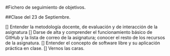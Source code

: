 
#Fichero de seguimiento de objetivos.

##Clase del 23 de Septiembre.

[] Entender la metodología docente, de evaluación y de interacción de la asignatura
[] Darse de alta y comprender el funcionamiento básico de GitHub y la lista de correo de la asignatura; conocer el resto de los recursos de la asignatura.
[] Entender el concepto de software libre y su aplicación práctica en clase.
[] Vernos las caras.